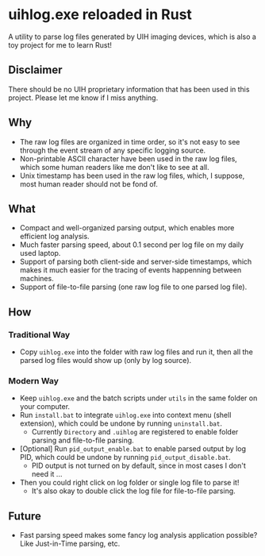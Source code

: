 # uihlog.exe reloaded in Rust

A utility to parse log files generated by UIH imaging devices, which is also a toy project for me to learn Rust!

## Disclaimer

There should be no UIH proprietary information that has been used in this project. Please let me know if I miss anything.

## Why

* The raw log files are organized in time order, so it's not easy to see through the event stream of any specific logging source.
* Non-printable ASCII character have been used in the raw log files, which some human readers like me don't like to see at all.
* Unix timestamp has been used in the raw log files, which, I suppose, most human reader should not be fond of.

## What

* Compact and well-organized parsing output, which enables more efficient log analysis.
* Much faster parsing speed, about 0.1 second per log file on my daily used laptop.
* Support of parsing both client-side and server-side timestamps, which makes it much easier for the tracing of events happenning between machines.
* Support of file-to-file parsing (one raw log file to one parsed log file).

## How

### Traditional Way

 * Copy `uihlog.exe` into the folder with raw log files and run it, then all the parsed log files would show up (only by log source).

### Modern Way

* Keep `uihlog.exe` and the batch scripts under `utils` in the same folder on your computer.
* Run `install.bat` to integrate `uihlog.exe` into context menu (shell extension), which could be undone by running `uninstall.bat`.
  * Currently `Directory` and `.uihlog` are registered to enable folder parsing and file-to-file parsing.
* [Optional] Run `pid_output_enable.bat` to enable parsed output by log PID, which could be undone by running `pid_output_disable.bat`.
  * PID output is not turned on by default, since in most cases I don't need it ...
* Then you could right click on log folder or single log file to parse it!
  * It's also okay to double click the log file for file-to-file parsing.

## Future
* Fast parsing speed makes some fancy log analysis application possible? Like Just-in-Time parsing, etc.
